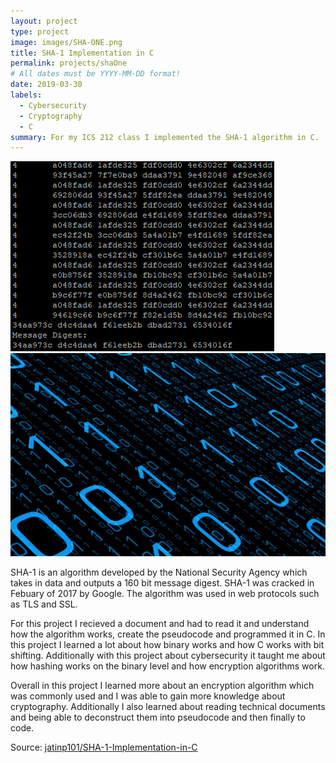```yaml
---
layout: project
type: project
image: images/SHA-ONE.png
title: SHA-1 Implementation in C
permalink: projects/shaOne
# All dates must be YYYY-MM-DD format!
date: 2019-03-30
labels:
  - Cybersecurity
  - Cryptography
  - C
summary: For my ICS 212 class I implemented the SHA-1 algorithm in C.
---
```


<div class="ui small rounded images">
  <img class="ui image" src="../images/outputSHA1.png">
  <img class="ui image" src="../images/binary-code.jpg">
</div>

SHA-1 is an algorithm developed by the National Security Agency which takes in data and outputs a 160 bit message digest. SHA-1 was cracked in Febuary of 2017 by Google. The algorithm was used in web protocols such as TLS and SSL. 

For this project I recieved a document and had to read it and understand how the algorithm works, create the pseudocode and programmed it in C. In this project I learned a lot about how binary works and how C works with bit shifting. Additionally with this project about cybersecurity it taught me about how hashing works on the binary level and how encryption algorithms work. 

Overall in this project I learned more about an encryption algorithm which was commonly used and I was able to gain more knowledge about cryptography. Additionally I also learned about reading technical documents and being able to deconstruct them into pseudocode and then finally to code. 


Source: <a href="https://github.com/jatinp101/SHA-1-Implementation-in-C"><i class="large github icon "></i>jatinp101/SHA-1-Implementation-in-C</a>
